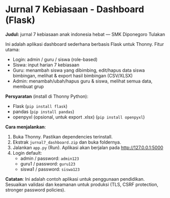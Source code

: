 # Jurnal 7 Kebiasaan - Dashboard (Flask)

**Judul:** jurnal 7 kebiasaan anak indonesia hebat — SMK Diponegoro Tulakan

Ini adalah aplikasi dashboard sederhana berbasis Flask untuk Thonny.
Fitur utama:
- Login: admin / guru / siswa (role-based)
- Siswa: input harian 7 kebiasaan
- Guru: menambah siswa yang dibimbing, edit/hapus data siswa bimbingan, melihat & export hasil bimbingan (CSV/XLSX)
- Admin: menambah/ubah/hapus guru & siswa, melihat semua data, membuat grup

**Persyaratan** (install di Thonny Python):
- Flask (`pip install flask`)
- pandas (`pip install pandas`)
- openpyxl (opsional, untuk export .xlsx) (`pip install openpyxl`)

**Cara menjalankan**:
1. Buka Thonny. Pastikan dependencies terinstall.
2. Ekstrak `jurnal7_dashboard.zip` dan buka foldernya.
3. Jalankan `app.py` (Run). Aplikasi akan berjalan pada http://127.0.0.1:5000
4. Login default:
   - admin / password: `admin123`
   - guru1 / password: `guru123`
   - siswa1 / password: `siswa123`

**Catatan**: Ini adalah contoh aplikasi untuk penggunaan pendidikan. Sesuaikan validasi dan keamanan
untuk produksi (TLS, CSRF protection, stronger password policies).

